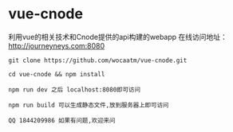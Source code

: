 # vue-cnode
利用vue的相关技术和Cnode提供的api构建的webapp
在线访问地址：http://journeyneys.com:8080</br>
```
git clone https://github.com/wocaatm/vue-cnode.git
```
```
cd vue-cnode && npm install
```
```
npm run dev 之后 localhost:8080即可访问
```
```
npm run build 可以生成静态文件,放到服务器上即可访问
```
```
QQ 1844209986 如果有问题,欢迎来问
````
